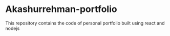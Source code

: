 # Akashurrehman-portfolio
This repository contains the code of personal portfolio built using react and nodejs

